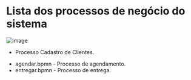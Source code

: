 # Lista dos processos de negócio do sistema

![image](https://github.com/ICEI-PUC-Minas-PMV-SI/pmv-si-2023-2-pe2-t1-dora-veiculos/assets/127332121/e91c5e9f-5d11-4006-86fb-9af55238b705)
 - Processo Cadastro de Clientes.
* agendar.bpmn - Processo de agendamento.
* entregar.bpmn - Processo de entrega.


